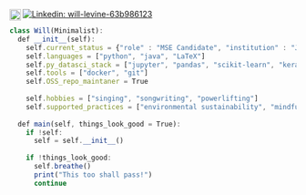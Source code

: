 [<img align="left" alt="Google Scholar" width="20px" src="https://cdn.jsdelivr.net/npm/simple-icons@v3/icons/googlescholar.svg" />](https://scholar.google.com/citations?user=x0BaVhQAAAAJ&hl=en)
[![Linkedin: will-levine-63b986123](https://img.shields.io/badge/-LinkedIn-blue?style=flat-square&logo=Linkedin&logoColor=white&link=https://www.linkedin.com/in/will-levine-63b986123/)](https://www.linkedin.com/in/will-levine-63b986123/)

```javascript
class Will(Minimalist):
  def __init__(self):
    self.current_status = {"role" : "MSE Candidate", "institution" : "Johns Hopkins University"}
    self.languages = ["python", "java", "LaTeX"]
    self.py_datasci_stack = ["jupyter", "pandas", "scikit-learn", "keras"]
    self.tools = ["docker", "git"]
    self.OSS_repo_maintaner = True
    
    self.hobbies = ["singing", "songwriting", "powerlifting"]
    self.supported_practices = ["environmental sustainability", "mindfulness"]
    
  def main(self, things_look_good = True):
    if !self:
      self = self.__init__()
      
    if !things_look_good:
      self.breathe()
      print("This too shall pass!")
      continue
```
